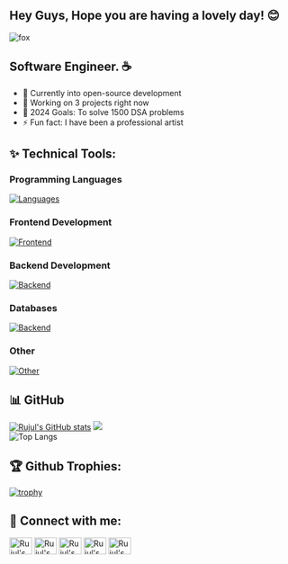 ## Hey Guys, Hope you are having a lovely day! 😊

[//]: # (<img  align="center" alt="Coding" src="https://justpaste.it/img/small/b2a8815f076de410c694851ed24a4cdd.jpg"></img>)
![fox](https://media0.giphy.com/media/v1.Y2lkPTc5MGI3NjExNG95YWN4ZDNwOTBocGs3dmUzMGRmY3h5NmY0dnFldXY5aGZ3OHBsdSZlcD12MV9pbnRlcm5hbF9naWZfYnlfaWQmY3Q9Zw/j3OL6mSc2FeV0UHMDg/giphy.webp)

## Software Engineer. ☕ 

- 🌱 Currently into open-source development
- 👯 Working on 3 projects right now
- 🥅 2024 Goals: To solve 1500 DSA problems
- ⚡ Fun fact: I have been a professional artist

## ✨ Technical Tools: 

### Programming Languages
[![Languages](https://skillicons.dev/icons?i=cpp,c,js,ts,java,dart,python)](https://skillicons.dev) <br/>
### Frontend Development
[![Frontend](https://skillicons.dev/icons?i=react,next,tailwind,materialui,html,css,bootstrap)](https://skillicons.dev)
### Backend Development
[![Backend](https://skillicons.dev/icons?i=nodejs,express,postman)](https://skillicons.dev)
### Databases
[![Backend](https://skillicons.dev/icons?i=mongodb,mysql,firebase)](https://skillicons.dev)
### Other
[![Other](https://skillicons.dev/icons?i=vscode,git,github,bash,figma)](https://skillicons.dev)

## 📊 GitHub
[![Rujul's GitHub stats](https://github-readme-stats.vercel.app/api?username=RujulP14&show_icons=true&theme=vision-friendly-dark)](https://github.com/RujulP14/github-readme-stats)
![](https://github-readme-streak-stats.herokuapp.com/?user=RujulP14&theme=vision-friendly-dark&hide_border=false)<br/>
![Top Langs](https://github-readme-stats.vercel.app/api/top-langs/?username=RujulP14&layout=compact&theme=vision-friendly-dark)

## 🏆️ Github Trophies: 
[![trophy](https://github-profile-trophy.vercel.app/?username=RujulP14&theme=onestar)](https://github.com/RujulP14/github-profile-trophy)


## 🙌 Connect with me:

<p align="left">
<a href="https://twitter.com/Rujul_14" target="blank"><img align="center" src="https://raw.githubusercontent.com/rahuldkjain/github-profile-readme-generator/master/src/images/icons/Social/twitter.svg" alt="Rujul's Twitter" height="30" width="40" /></a>
<a href="https://linkedin.com/in/rujuldudhat" target="blank"><img align="center" src="https://raw.githubusercontent.com/rahuldkjain/github-profile-readme-generator/master/src/images/icons/Social/linked-in-alt.svg" alt="Rujul's LinkedIn" height="30" width="40" /></a>
<a href="https://instagram.com/rujuldudhat" target="blank"><img align="center" src="https://raw.githubusercontent.com/rahuldkjain/github-profile-readme-generator/master/src/images/icons/Social/instagram.svg" alt="Rujul's Instagram" height="30" width="40" /></a>
<a href="https://codeforces.com/profile/Rujul" target="blank"><img align="center" src="https://raw.githubusercontent.com/rahuldkjain/github-profile-readme-generator/master/src/images/icons/Social/codeforces.svg" alt="Rujul's Codeforces" height="30" width="40" /></a>
<a href="https://www.leetcode.com/prujul14" target="blank"><img align="center" src="https://raw.githubusercontent.com/rahuldkjain/github-profile-readme-generator/master/src/images/icons/Social/leet-code.svg" alt="Rujul's Leetcode" height="30" width="40" /></a><br>
</p>
